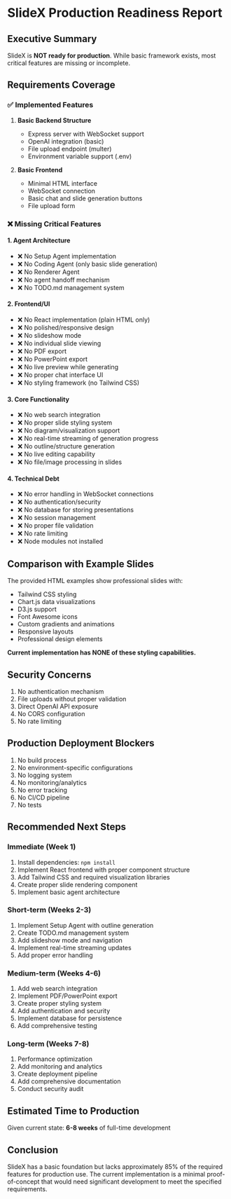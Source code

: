 # SlideX Production Readiness Report

## Executive Summary
SlideX is **NOT ready for production**. While basic framework exists, most critical features are missing or incomplete.

## Requirements Coverage

### ✅ Implemented Features
1. **Basic Backend Structure**
   - Express server with WebSocket support
   - OpenAI integration (basic)
   - File upload endpoint (multer)
   - Environment variable support (.env)

2. **Basic Frontend**
   - Minimal HTML interface
   - WebSocket connection
   - Basic chat and slide generation buttons
   - File upload form

### ❌ Missing Critical Features

#### 1. **Agent Architecture**
- ❌ No Setup Agent implementation
- ❌ No Coding Agent (only basic slide generation)
- ❌ No Renderer Agent
- ❌ No agent handoff mechanism
- ❌ No TODO.md management system

#### 2. **Frontend/UI**
- ❌ No React implementation (plain HTML only)
- ❌ No polished/responsive design
- ❌ No slideshow mode
- ❌ No individual slide viewing
- ❌ No PDF export
- ❌ No PowerPoint export
- ❌ No live preview while generating
- ❌ No proper chat interface UI
- ❌ No styling framework (no Tailwind CSS)

#### 3. **Core Functionality**
- ❌ No web search integration
- ❌ No proper slide styling system
- ❌ No diagram/visualization support
- ❌ No real-time streaming of generation progress
- ❌ No outline/structure generation
- ❌ No live editing capability
- ❌ No file/image processing in slides

#### 4. **Technical Debt**
- ❌ No error handling in WebSocket connections
- ❌ No authentication/security
- ❌ No database for storing presentations
- ❌ No session management
- ❌ No proper file validation
- ❌ No rate limiting
- ❌ Node modules not installed

## Comparison with Example Slides
The provided HTML examples show professional slides with:
- Tailwind CSS styling
- Chart.js data visualizations
- D3.js support
- Font Awesome icons
- Custom gradients and animations
- Responsive layouts
- Professional design elements

**Current implementation has NONE of these styling capabilities.**

## Security Concerns
1. No authentication mechanism
2. File uploads without proper validation
3. Direct OpenAI API exposure
4. No CORS configuration
5. No rate limiting

## Production Deployment Blockers
1. No build process
2. No environment-specific configurations
3. No logging system
4. No monitoring/analytics
5. No error tracking
6. No CI/CD pipeline
7. No tests

## Recommended Next Steps

### Immediate (Week 1)
1. Install dependencies: `npm install`
2. Implement React frontend with proper component structure
3. Add Tailwind CSS and required visualization libraries
4. Create proper slide rendering component
5. Implement basic agent architecture

### Short-term (Weeks 2-3)
1. Implement Setup Agent with outline generation
2. Create TODO.md management system
3. Add slideshow mode and navigation
4. Implement real-time streaming updates
5. Add proper error handling

### Medium-term (Weeks 4-6)
1. Add web search integration
2. Implement PDF/PowerPoint export
3. Create proper styling system
4. Add authentication and security
5. Implement database for persistence
6. Add comprehensive testing

### Long-term (Weeks 7-8)
1. Performance optimization
2. Add monitoring and analytics
3. Create deployment pipeline
4. Add comprehensive documentation
5. Conduct security audit

## Estimated Time to Production
Given current state: **6-8 weeks** of full-time development

## Conclusion
SlideX has a basic foundation but lacks approximately 85% of the required features for production use. The current implementation is a minimal proof-of-concept that would need significant development to meet the specified requirements. 